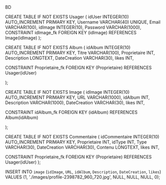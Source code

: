 BD

CREATE TABLE IF NOT EXISTS Usager ( idUser INTEGER(10) AUTO_INCREMENT PRIMARY KEY, Username VARCHAR(40) UNIQUE, Email VARCHAR(100), idImage INTEGER(10), Password VARCHAR(1000),
CONSTRAINT idImage_fk FOREIGN KEY (idImage) REFERENCES Image(idImage)
);

CREATE TABLE IF NOT EXISTS Album ( idAlbum INTEGER(10) AUTO_INCREMENT PRIMARY KEY, Titre VARCHAR(100), Proprietaire INT, Description LONGTEXT, DateCreation VARCHAR(30), likes INT,

CONSTRAINT Proprietaire_fk FOREIGN KEY (Proprietaire) REFERENCES Usager(idUser)

);

CREATE TABLE IF NOT EXISTS Image ( idImage INTEGER(10) AUTO_INCREMENT PRIMARY KEY, URL VARCHAR(1000), idAlbum INT, Description VARCHAR(1000), DateCreation VARCHAR(30), likes INT,

CONSTRAINT idAlbum_fk FOREIGN KEY (idAlbum) REFERENCES Album(idAlbum)

);

CREATE TABLE IF NOT EXISTS Commentaire ( idCommentaire INTEGER(10) AUTO_INCREMENT PRIMARY KEY, Proprietaire INT, idType INT, Type VARCHAR(30), DateCreation VARCHAR(30), Contenu LONGTEXT,  likes INT,

CONSTRAINT Proprietaire_fk FOREIGN KEY (Proprietaire) REFERENCES Usager(idUser) );

INSERT INTO `image` (`idImage`, `URL`, `idAlbum`, `Description`, `DateCreation`, `likes`) VALUES
(1, './images/profile-2398782_960_720.jpg', NULL, NULL, NULL, 0);
